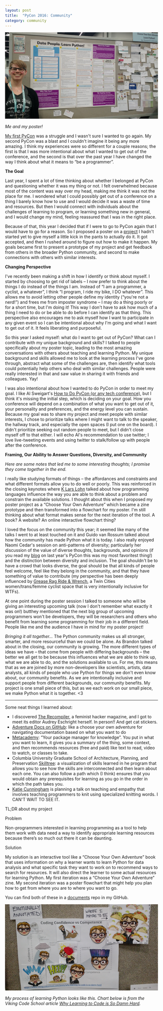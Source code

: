 ```yaml
---
layout: post
title:  "PyCon 2016: Community"
category: community
---
```


![PyCon Poster](/images/2016/pyconposter.jpg)

*Me and my poster!*

[My first PyCon](http://roxjohnson.com/community/2015/04/16/pycon.html) was a struggle and I wasn't sure I wanted to go again. My second PyCon was a blast and I couldn't imagine it being any more amazing. I think my experiences were so different for a couple reasons; the first is that I was more intentional about what I wanted to get out of the conference, and the second is that over the past year I have changed the way I think about what it means to “be a programmer”.


**The Goal**

Last year, I spent a lot of time thinking about whether I belonged at PyCon and questioning whether it was my thing or not. I felt overwhelmed because most of the content was way over my head, making me think it was not the place for me. I wondered what I could possibly get out of a conference on a thing I barely know how to use and I would decide it was a waste of time and resources. But then I would connect with individuals about the challenges of learning to program, or learning something new in general, and I would change my mind, feeling reassured that I was in the right place.


Because of that, this year I decided that if I were to go to PyCon again that I would have to go for a reason. So I proposed a poster on a [project](http://roxjohnson.com/notes/2016/04/25/zine.html) I hadn't started yet to give myself a little kick in the pants to actually do it. It got accepted, and then I rushed around to figure out how to make it happen. My goals became first to present a prototype of my project and get feedback from others in the broader Python community, and second to make connections with others with similar interests.


**Changing Perspective**

I've recently been making a shift in how I identify or think about myself. I started by choosing to get rid of labels – I now prefer to think about the things I do instead of the things I am. Instead of “I am a programmer, a cyclist, a whatever”, I think “I program, I ride my bike, I DO whatever”. This allows me to avoid letting other people define my identity (“you're not a nerd!”) and frees me from imposter syndrome – I may do a thing poorly or for a short time, but I'm doing it! This way I don't have to ask how much of a thing I need to do or be able to do before I can identify as that thing. This perspective also encourages me to ask myself how I want to participate in any given event so I can be intentional about why I'm going and what I want to get out of it. It feels liberating and purposeful.


So this year I asked myself: what do I want to get out of PyCon? What can I contribute with my unique background and skills? I talked to people specifically about my poster topic, leading to the most amazing conversations with others about teaching and learning Python. My unique background and skills allowed me to look at the learning process I've gone through, abstract what some of the challenges are, then identify what tools could potentially help others who deal with similar challenges. People were really interested in that and saw value in sharing it with friends and colleagues. Yay!


I was also intentional about how I wanted to do PyCon in order to meet my goal. I like Al Sweigart's [How to Do PyCon (or any tech conference)](https://automatetheboringstuff.com/how-to-do-pycon-or-any-tech-conference/), but I think it's missing the initial step, which is deciding on your goal. How you conference will depend on a combination of what you want to get out of it, your personality and preferences, and the energy level you can sustain. Because my goal was to share my project and meet people with similar interests, I chose to prioritize talks where I might want to talk to the speaker, the hallway track, and especially the open spaces (I put one on the board). I didn't prioritize seeking out random people to meet, but I didn't close myself off to that either. I will echo Al's recommendation to use twitter; I love live-tweeting events and using twitter to stalk/follow up with people after the conference.


**Framing, Our Ability to Answer Questions, Diversity, and Community**

*Here are some notes that led me to some interesting thoughts; I promise they come together in the end.*


I really like studying formats of things – the affordances and constraints and what different formats allow you to do well or poorly. This was reinforced in the closing keynotes where [K Lars Lohn](https://twitter.com/2braids) talked about how programming languages influence the way you are able to think about a problem and constrain the available solutions. I thought about this when I proposed my poster project as a “Choose Your Own Adventure” which became a zine prototype and then transformed into a flowchart for my poster. I'm still thinking about what format makes sense for the next iteration of the tool. A book? A website? An online interactive flowchart thing?


I loved the focus on the community this year; it seemed like many of the talks I went to at least touched on it and Guido van Rossum talked about how the community has made Python what it is today. I also really enjoyed Naomi Cedar's session on anti-patterns of diversity; particularly her discussion of the value of diverse thoughts, backgrounds, and opinions (if you read my [blog](http://roxjohnson.com/community/2015/04/16/pycon.html) on last year's PyCon this was my most favoritest thing!) and the distinction between diversity and inclusion. The goal shouldn't be to have a crowd that looks diverse, the goal should be that all kinds of people feel welcome, feel like they belong in the community, and that they have something of value to contribute (my perspective has been deeply influenced by [Grease Rag Ride & Wrench](http://greaserag.org/), a Twin Cities women/trans/femme cyclist space that is very intentionally inclusive for WTFs).


At one point during the poster session I talked to someone who will be giving an interesting upcoming talk (now I don't remember what exactly it was on!) butthey mentioned that the next big group of upcoming programmers won't be developers, they will be researchers and others who benefit from learning some programming for their job in a different field.  People like me and the audience I have in mind for my poster project!


*Bringing it all together…*
The Python community makes us all stronger, smarter, and more resourceful than we could be alone. As Brandon talked about in the closing, our community is growing. The more different types of ideas we have – that come from people with differing backgrounds – the better we all get to be because this influences what we are able to think up, what we are able to do, and the solutions available to us. For me, this means that as we are joined by more non-developers like scientists, artists, data analysts, all kinds of people who use Python for things we don't even know about, our community benefits. As we are intentionally inclusive and support people from different backgrounds, our community benefits. My project is one small piece of this, but as we each work on our small piece, we make Python what it is together. <3

---

Some neat things I learned about:

* I discovered [The Recompiler](https://recompilermag.com/), a feminist hacker magazine, and I got to meet its editor Audrey Eschright herself. In person!! And get cat stickers.
* [Adventure Docs on GitHub](https://github.com/lillian-gardenia-seabreeze/adventuredocs): like a choose your own adventure for navigating documentation based on what you want to do
* [Metacademy](https://www.metacademy.org/): “Your package manager for knowledge”. You put in what you want to learn, it gives you a summary of the thing, some context, and then recommends resources (free and paid) like text to read, video to watch, or classes to take.
* Columbia University Graduate School of Architecture, Planning, and Preservation [Skilltree](http://skilltree.gsapp.org/): a visualization of skills learned in he program that allows you to see how the skills are interconnected and then learn about each one. You can also follow a path which (I think) ensures that you would obtain any prerequisites for learning as you go in the order in which the path takes you.
* [Katie Cunningham](https://twitter.com/kcunning) is planning a talk on teaching and empathy that involves teaching programmers to knit using specialized knitting words. I CAN'T WAIT TO SEE IT.

TL;DR about my project

Problem

Non-programmers interested in learning programming as a tool to help them work with data need a way to identify appropriate learning resources because there’s so much out there it can be daunting.

Solution

My solution is an interactive tool like a “Choose Your Own Adventure” book that uses information on why a learner wants to learn Python for data analysis and what specific task they want to work on to recommend ways to search for resources. It will also direct the learner to some actual resources for learning Python.
My first iteration was a “Choose Your Own Adventure” zine.
My second iteration was a poster flowchart that might help you plan how to get from where you are to where you want to go.

You can find both of these in a [documents](https://github.com/roxanneminerals/documents) repo in my GitHub.

![Learning process](/images/2016/pyconpostercodinghard.jpg)

*My process of learning Python looks like this. Chart below is from the Viking Code School article [Why Learning to Code is So Damn Hard](https://www.vikingcodeschool.com/posts/why-learning-to-code-is-so-damn-hard).*
